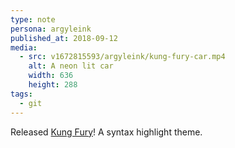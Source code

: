 ```yaml
---
type: note
persona: argyleink
published_at: 2018-09-12
media:
  - src: v1672815593/argyleink/kung-fury-car.mp4
    alt: A neon lit car
    width: 636
    height: 288
tags: 
  - git
---
```


Released [Kung Fury](https://github.com/argyleink/Kung-Fury-Theme)! A syntax highlight theme.
